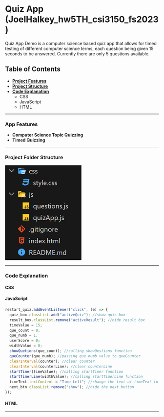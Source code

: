 # Quiz App (JoelHalkey_hw5TH_csi3150_fs2023)

Quiz App Demo is a computer science based quiz app that allows for timed testing of different computer science terms, each question being given 15 seconds to be answered. Currently there are only 5 questions available.

## Table of Contents
- **[Project Features](#Project-Features)**
- **[Project Structure](#Project-Folder-Structure)**
- **[Code Explanation](#Code-Explanation)**
    - CSS
    - JavaScript
    - HTML
<hr>

### App Features
- **Computer Science Topic Quizzing**
- **Timed Quizzing**

<hr>

### Project Folder Structure
![ ](https://github.com/JoelHalkey/JoelHalkey_hw5TH_csi3150_fs2023/blob/main/readme_assets/project_structure.png "project structure")
<hr>

### Code Explanation

#### CSS
#### JavaScript

``` javascript
restart_quiz.addEventListener("click", (e) => {
  quiz_box.classList.add("activeQuiz"); //show quiz box
  result_box.classList.remove("activeResult"); //hide result box
  timeValue = 15;
  que_count = 0;
  que_numb = 1;
  userScore = 0;
  widthValue = 0;
  showQuetions(que_count); //calling showQestions function
  queCounter(que_numb); //passing que_numb value to queCounter
  clearInterval(counter); //clear counter
  clearInterval(counterLine); //clear counterLine
  startTimer(timeValue); //calling startTimer function
  startTimerLine(widthValue); //calling startTimerLine function
  timeText.textContent = "Time Left"; //change the text of timeText to Time Left
  next_btn.classList.remove("show"); //hide the next button
});
```
#### HTML

<hr>



